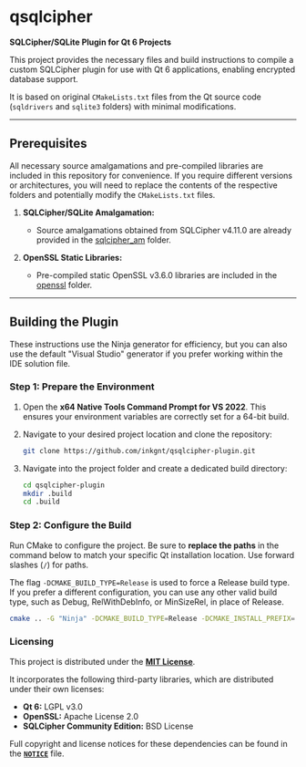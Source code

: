 # qsqlcipher

**SQLCipher/SQLite Plugin for Qt 6 Projects**

This project provides the necessary files and build instructions to compile a custom SQLCipher plugin for use with Qt 6 applications, enabling encrypted database support.

It is based on original `CMakeLists.txt` files from the Qt source code (`sqldrivers` and `sqlite3` folders) with minimal modifications.

---

## Prerequisites

All necessary source amalgamations and pre-compiled libraries are included in this repository for convenience. If you require different versions or architectures, you will need to replace the contents of the respective folders and potentially modify the `CMakeLists.txt` files.

1.  **SQLCipher/SQLite Amalgamation:**
    *   Source amalgamations obtained from SQLCipher v4.11.0 are already provided in the [sqlcipher_am](sqlcipher_am) folder.

2.  **OpenSSL Static Libraries:**
    *   Pre-compiled static OpenSSL v3.6.0 libraries are included in the [openssl](openssl) folder.

---

## Building the Plugin

These instructions use the Ninja generator for efficiency, but you can also use the default "Visual Studio" generator if you prefer working within the IDE solution file.

### Step 1: Prepare the Environment

1.  Open the **x64 Native Tools Command Prompt for VS 2022**. This ensures your environment variables are correctly set for a 64-bit build.
2.  Navigate to your desired project location and clone the repository:

    ```bash
    git clone https://github.com/inkgnt/qsqlcipher-plugin.git
    ```

3.  Navigate into the project folder and create a dedicated build directory:

    ```bash
    cd qsqlcipher-plugin
    mkdir .build
    cd .build
    ```

### Step 2: Configure the Build

Run CMake to configure the project. Be sure to **replace the paths** in the command below to match your specific Qt installation location. Use forward slashes (`/`) for paths.

The flag `-DCMAKE_BUILD_TYPE=Release` is used to force a Release build type. If you prefer a different configuration, you can use any other valid build type, such as Debug, RelWithDebInfo, or MinSizeRel, in place of Release.

```bash
cmake .. -G "Ninja" -DCMAKE_BUILD_TYPE=Release -DCMAKE_INSTALL_PREFIX=../.install -DQt6_DIR=c:/Qt/6.7.3/msvc2022_64/lib/cmake/Qt6
```

### Licensing

This project is distributed under the **[MIT License](LICENSE)**.

It incorporates the following third-party libraries, which are distributed under their own licenses:

*   **Qt 6:** LGPL v3.0
*   **OpenSSL:** Apache License 2.0
*   **SQLCipher Community Edition:** BSD License

Full copyright and license notices for these dependencies can be found in the **[`NOTICE`](NOTICE)** file.
